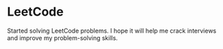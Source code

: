 # LeetCode
Started solving LeetCode problems. I hope it will help me crack interviews and improve my problem-solving skills.
